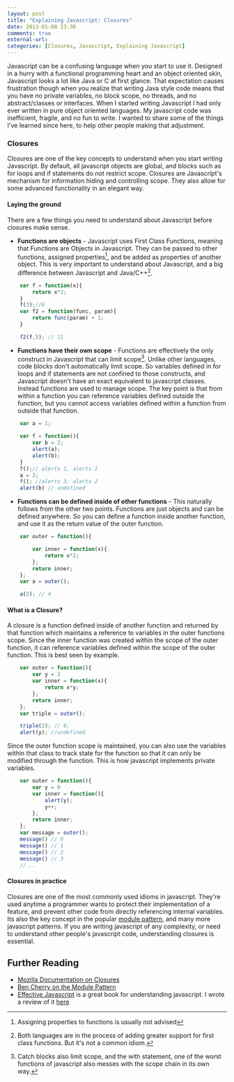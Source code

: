 ```yaml
---
layout: post
title: "Explaining Javascript: Closures"
date: 2013-01-08 23:30
comments: true
external-url: 
categories: [Closures, Javascript, Explaining Javascript]
---
```


Javascript can be a confusing language when you start to use it.  Designed in a hurry with a functional programming heart and an object oriented skin, Javascript looks a lot like Java or C at first glance.  That expectation causes frustration though when you realize that writing Java style code means that you have no private variables, no block scope, no threads, and no abstract/classes or interfaces.  When I started writing Javascript I had only ever written in pure object oriented languages.  My javascript code was inefficient, fragile, and no fun to write.  I wanted to share some of the things I've learned since here, to help other people making that adjustment.

### Closures

Closures are one of the key concepts to understand when you start writing Javascript.  By default, all javascript objects are global, and blocks such as for loops and if statements do not restrict scope.  Closures are Javascript's mechanism for information hiding and controlling scope.  They also allow for some advanced functionality in an elegant way.  

<!-- more -->

#### Laying the ground

There are a few things you need to understand about Javascript before closures make sense.

- **Functions are objects** - Javascript uses First Class Functions, meaning that Functions are Objects in Javascript.  They can be passed to other functions, assigned properties[^1], and be added as properties of another object.  This is very important to understand about Javascript, and a big difference between Javascript and Java/C++[^2]. 

```javascript Functions are objects
    var f = function(x){
        return x*2;
    }
    f(3);//6
    var f2 = function(func, param){
        return func(param) + 1;
    }

    f2(f,5); // 11
```

- **Functions have their own scope** - Functions are effectively the only construct in Javascript that can limit scope[^3].  Unlike other languages, code blocks don't automatically limit scope.  So variables defined in for loops and if statements are not confined to those constructs, and Javascript doesn't have an exact equivalent to javascript classes.  Instead functions are used to manage scope.  The key point is that from within a function you can reference variables defined outside the function, but you cannot access variables defined within a function from outside that function.  

```javascript Scope Example 
    var a = 1;

    var f = function(){
        var b = 2;
        alert(a); 
        alert(b); 
    }
    f();// alerts 1, alerts 2
    a = 3;
    f(); //alerts 3, alerts 2
    alert(b) // undefined
```

- **Functions can be defined inside of other functions** - This naturally follows from the other two points.  Functions are just objects and can be defined anywhere.  So you can define a function inside another function, and use it as the return value of the outer function.  

```javascript Inner Function Example
    var outer = function(){

        var inner = function(x){
            return x*2;
        };
        return inner;
    };
    var a = outer();

    a(2); // 4
```



#### What is a Closure?

A closure is a function defined inside of another function and returned by that function which maintains a reference to variables in the outer functions scope.  Since the inner function was created within the scope of the outer function, it can reference variables defined within the scope of the outer function.  This is best seen by example.

```javascript Closure Example
    var outer = function(){
        var y = 3
        var inner = function(x){
            return x*y;
        };
        return inner;
    };
    var triple = outer();

    triple(2); // 6;
    alert(y); //undefined
```

Since the outer function scope is maintained, you can also use the variables within that class to track state for the function so that it can only be modified through the function.  This is how javascript implements private variables.  

```javascript Private Variable Example
    var outer = function(){
        var y = 0
        var inner = function(){
            alert(y);
            y++;
        };
        return inner;
    };
    var message = outer();
    message() // 0
    message() // 1
    message() // 2
    message() // 3
    //...
```

#### Closures in practice

Closures are one of the most commonly used idioms in javascript.  They're used anytime a programmer wants to protect their implementation of a feature, and prevent other code from directly referencing internal variables.  Its also the key concept in the popular [module pattern][module], and many more javascript patterns.  If you are writing javascript of any complexity, or need to understand other people's javascript code, understanding closures is essential.

## Further Reading

- [Mozilla Documentation on Closures][mdnclosures]
- [Ben Cherry on the Module Pattern][module]
- [Effective Javascript][effectivejs] is a great book for understanding javascript.  I wrote a review of it [here][effectivejsreview]




[^1]: Assigning properties to functions is usually not advised
[^2]: Both languages are in the process of adding greater support for first class functions.  But it's not a common idiom.
[^3]: Catch blocks also limit scope, and the with statement, one of the worst functions of javascript also messes with the scope chain in its own way.


[module]: http://www.adequatelygood.com/2010/3/JavaScript-Module-Pattern-In-Depth
[mdnclosures]: https://developer.mozilla.org/en-US/docs/JavaScript/Guide/Closures
[effectivejs]: http://www.amazon.com/Effective-JavaScript-Specific-Software-Development/dp/0321812182
[effectivejsreview]: http://benmccormick.org/blog/2013/01/06/book-review-effective-javascript/